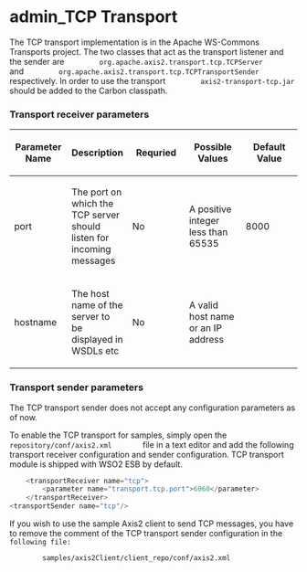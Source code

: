 # admin\_TCP Transport

The TCP transport implementation is in the Apache WS-Commons Transports project. The two classes that act as the transport listener and the sender are `         org.apache.axis2.transport.tcp.TCPServer        ` and `         org.apache.axis2.transport.tcp.TCPTransportSender        ` respectively. In order to use the transport `         axis2-transport-tcp.jar        ` should be added to the Carbon classpath.

### Transport receiver parameters

<table>
<colgroup>
<col width="20%" />
<col width="20%" />
<col width="20%" />
<col width="20%" />
<col width="20%" />
</colgroup>
<thead>
<tr class="header">
<th><p>Parameter Name</p></th>
<th><p>Description</p></th>
<th><p>Requried</p></th>
<th><p>Possible Values</p></th>
<th><p>Default Value</p></th>
</tr>
</thead>
<tbody>
<tr class="odd">
<td><p>port</p></td>
<td><p>The port on which the TCP server should listen for incoming messages</p></td>
<td><p>No</p></td>
<td><p>A positive integer less than 65535</p></td>
<td><p>8000</p></td>
</tr>
<tr class="even">
<td><p>hostname</p></td>
<td><p>The host name of the server to be displayed in WSDLs etc</p></td>
<td><p>No</p></td>
<td><p>A valid host name or an IP address</p></td>
<td><p></p></td>
</tr>
</tbody>
</table>

### Transport sender parameters

The TCP transport sender does not accept any configuration parameters as of now.

To enable the TCP transport for samples, simply open the `         repository/conf/axis2.xml        ` file in a text editor and add the following transport receiver configuration and sender configuration. TCP transport module is shipped with WSO2 ESB by default.

``` java
    <transportReceiver name="tcp">
        <parameter name="transport.tcp.port">6060</parameter>
    </transportReceiver>
<transportSender name="tcp"/>
```
If you wish to use the sample Axis2 client to send TCP messages, you have to remove the comment of the TCP transport sender configuration in the `         following file:        `

`         samples/axis2Client/client_repo/conf/axis2.xml        `
